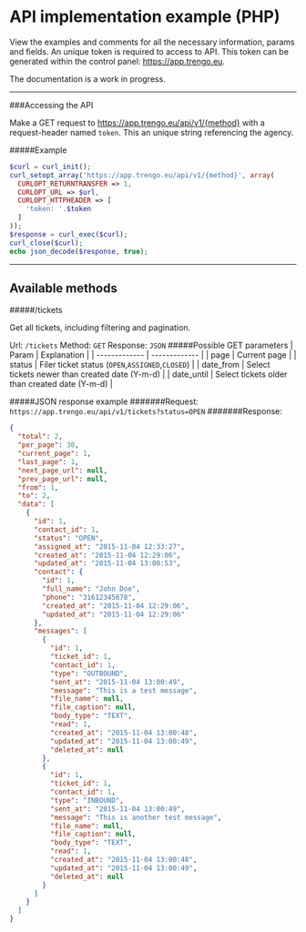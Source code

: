 # API implementation example (PHP)

View the examples and comments for all the necessary information, params and fields. An unique token is required to access to API. This token can be generated within the control panel: https://app.trengo.eu.

The documentation is a work in progress.

----------

###Accessing the API

Make a GET request to https://app.trengo.eu/api/v1/{method} with a request-header named `token`. This an unique string referencing the agency.

#####Example

```php
$curl = curl_init();
curl_setopt_array('https://app.trengo.eu/api/v1/{method}', array(
  CURLOPT_RETURNTRANSFER => 1,
  CURLOPT_URL => $url,
  CURLOPT_HTTPHEADER => [
    'token: '.$token
  ]
));
$response = curl_exec($curl);
curl_close($curl);
echo json_decode($response, true);
```

----------

Available methods
--
#####/tickets

Get all tickets, including filtering and pagination.

Url: `/tickets`  Method: `GET`  Response: `JSON`
#####Possible GET parameters
| Param  | Explanation |
| ------------- | ------------- |
| page  | Current page  |
| status  | Filer ticket status (`OPEN`,`ASSIGNED`,`CLOSED`)  |
| date_from  | Select tickets newer than created date (Y-m-d) |
| date_until  | Select tickets older than created date  (Y-m-d) |

#####JSON response example
#######Request:
`https://app.trengo.eu/api/v1/tickets?status=OPEN`
#######Response:
```json
{
  "total": 2,
  "per_page": 30,
  "current_page": 1,
  "last_page": 1,
  "next_page_url": null,
  "prev_page_url": null,
  "from": 1,
  "to": 2,
  "data": [
    {
      "id": 1,
      "contact_id": 1,
      "status": "OPEN",
      "assigned_at": "2015-11-04 12:33:27",
      "created_at": "2015-11-04 12:29:06",
      "updated_at": "2015-11-04 13:00:53",
      "contact": {
        "id": 1,
        "full_name": "John Doe",
        "phone": "31612345678",
        "created_at": "2015-11-04 12:29:06",
        "updated_at": "2015-11-04 12:29:06"
      },
      "messages": [
        {
          "id": 1,
          "ticket_id": 1,
          "contact_id": 1,
          "type": "OUTBOUND",
          "sent_at": "2015-11-04 13:00:49",
          "message": "This is a test message",
          "file_name": null,
          "file_caption": null,
          "body_type": "TEXT",
          "read": 1,
          "created_at": "2015-11-04 13:00:48",
          "updated_at": "2015-11-04 13:00:49",
          "deleted_at": null
        },
        {
          "id": 1,
          "ticket_id": 1,
          "contact_id": 1,
          "type": "INBOUND",
          "sent_at": "2015-11-04 13:00:49",
          "message": "This is another test message",
          "file_name": null,
          "file_caption": null,
          "body_type": "TEXT",
          "read": 1,
          "created_at": "2015-11-04 13:00:48",
          "updated_at": "2015-11-04 13:00:49",
          "deleted_at": null
        }
      ]
    }
  ]
}
```
